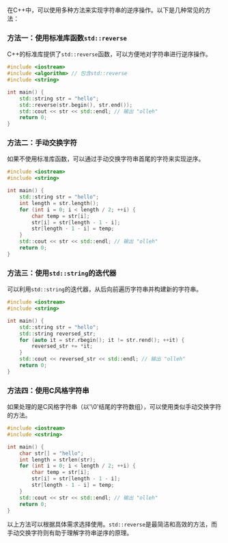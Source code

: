 在C++中，可以使用多种方法来实现字符串的逆序操作。以下是几种常见的方法：

### 方法一：使用标准库函数`std::reverse`
C++的标准库提供了`std::reverse`函数，可以方便地对字符串进行逆序操作。

```cpp
#include <iostream>
#include <algorithm> // 包含std::reverse
#include <string>

int main() {
    std::string str = "hello";
    std::reverse(str.begin(), str.end());
    std::cout << str << std::endl; // 输出 "olleh"
    return 0;
}
```

### 方法二：手动交换字符
如果不使用标准库函数，可以通过手动交换字符串首尾的字符来实现逆序。

```cpp
#include <iostream>
#include <string>

int main() {
    std::string str = "hello";
    int length = str.length();
    for (int i = 0; i < length / 2; ++i) {
        char temp = str[i];
        str[i] = str[length - 1 - i];
        str[length - 1 - i] = temp;
    }
    std::cout << str << std::endl; // 输出 "olleh"
    return 0;
}
```

### 方法三：使用`std::string`的迭代器
可以利用`std::string`的迭代器，从后向前遍历字符串并构建新的字符串。

```cpp
#include <iostream>
#include <string>

int main() {
    std::string str = "hello";
    std::string reversed_str;
    for (auto it = str.rbegin(); it != str.rend(); ++it) {
        reversed_str += *it;
    }
    std::cout << reversed_str << std::endl; // 输出 "olleh"
    return 0;
}
```

### 方法四：使用C风格字符串
如果处理的是C风格字符串（以'\0'结尾的字符数组），可以使用类似手动交换字符的方法。

```cpp
#include <iostream>
#include <cstring>

int main() {
    char str[] = "hello";
    int length = strlen(str);
    for (int i = 0; i < length / 2; ++i) {
        char temp = str[i];
        str[i] = str[length - 1 - i];
        str[length - 1 - i] = temp;
    }
    std::cout << str << std::endl; // 输出 "olleh"
    return 0;
}
```

以上方法可以根据具体需求选择使用。`std::reverse`是最简洁和高效的方法，而手动交换字符则有助于理解字符串逆序的原理。